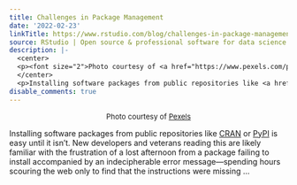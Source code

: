 ```yaml
---
title: Challenges in Package Management
date: '2022-02-23'
linkTitle: https://www.rstudio.com/blog/challenges-in-package-management/
source: RStudio | Open source & professional software for data science teams on RStudio
description: |-
  <center>
  <p><font size="2">Photo courtesy of <a href="https://www.pexels.com/photo/business-cargo-cargo-container-city-262353/">Pexels</a></font></p>
  </center>
  <p>Installing software packages from public repositories like <a href="https://cran.r-project.org/">CRAN</a> or <a href="https://pypi.org/">PyPI</a> is easy until it isn&rsquo;t. New developers and veterans reading this are likely familiar with the frustration of a lost afternoon from a package failing to install accompanied by an indecipherable error message—spending hours scouring the web only to find that the instructions were missing  ...
disable_comments: true
---
```

<center>
<p><font size="2">Photo courtesy of <a href="https://www.pexels.com/photo/business-cargo-cargo-container-city-262353/">Pexels</a></font></p>
</center>
<p>Installing software packages from public repositories like <a href="https://cran.r-project.org/">CRAN</a> or <a href="https://pypi.org/">PyPI</a> is easy until it isn&rsquo;t. New developers and veterans reading this are likely familiar with the frustration of a lost afternoon from a package failing to install accompanied by an indecipherable error message—spending hours scouring the web only to find that the instructions were missing  ...